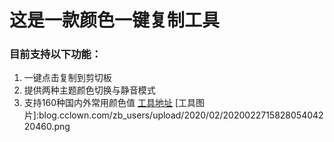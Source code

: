 # 这是一款颜色一键复制工具
### 目前支持以下功能：
1. 一键点击复制到剪切板
2. 提供两种主题颜色切换与静音模式
3. 支持160种国内外常用颜色值
[工具地址](color.clowntool.cn)
[工具图片]:blog.cclown.com/zb_users/upload/2020/02/202002271582805404220460.png